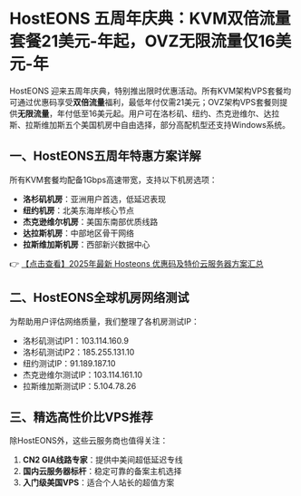 # HostEONS 五周年庆典：KVM双倍流量套餐21美元-年起，OVZ无限流量仅16美元-年

HostEONS 迎来五周年庆典，特别推出限时优惠活动。所有KVM架构VPS套餐均可通过优惠码享受**双倍流量**福利，最低年付仅需21美元；OVZ架构VPS套餐则提供**无限流量**，年付低至16美元起。用户可在洛杉矶、纽约、杰克逊维尔、达拉斯、拉斯维加斯五个美国机房中自由选择，部分高配机型还支持Windows系统。

## 一、HostEONS五周年特惠方案详解

所有KVM套餐均配备1Gbps高速带宽，支持以下机房选项：

- **洛杉矶机房**：亚洲用户首选，低延迟表现
- **纽约机房**：北美东海岸核心节点
- **杰克逊维尔机房**：美国东南部优质线路
- **达拉斯机房**：中部地区骨干网络
- **拉斯维加斯机房**：西部新兴数据中心

👉 [【点击查看】2025年最新 Hosteons 优惠码及特价云服务器方案汇总](https://bit.ly/hosteons)

## 二、HostEONS全球机房网络测试

为帮助用户评估网络质量，我们整理了各机房测试IP：

- 洛杉矶测试IP1：103.114.160.9  
- 洛杉矶测试IP2：185.255.131.10  
- 纽约测试IP：91.189.187.10  
- 杰克逊维尔测试IP：103.114.161.10  
- 拉斯维加斯测试IP：5.104.78.26  

## 三、精选高性价比VPS推荐

除HostEONS外，这些云服务商也值得关注：

1. **CN2 GIA线路专家**：提供中美间超低延迟专线
2. **国内云服务器标杆**：稳定可靠的备案主机选择
3. **入门级美国VPS**：适合个人站长的超值方案